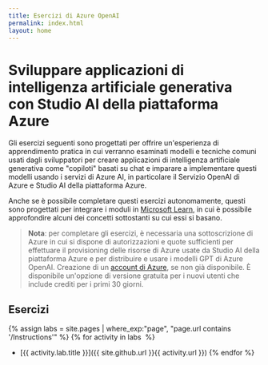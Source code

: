 ```yaml
---
title: Esercizi di Azure OpenAI
permalink: index.html
layout: home
---
```


# Sviluppare applicazioni di intelligenza artificiale generativa con Studio AI della piattaforma Azure

Gli esercizi seguenti sono progettati per offrire un'esperienza di apprendimento pratica in cui verranno esaminati modelli e tecniche comuni usati dagli sviluppatori per creare applicazioni di intelligenza artificiale generativa come "copiloti" basati su chat e imparare a implementare questi modelli usando i servizi di Azure AI, in particolare il Servizio OpenAI di Azure e Studio AI della piattaforma Azure.

Anche se è possibile completare questi esercizi autonomamente, questi sono progettati per integrare i moduli in [Microsoft Learn](https://learn.microsoft.com/training/paths/create-custom-copilots-ai-studio/), in cui è possibile approfondire alcuni dei concetti sottostanti su cui essi si basano.

> **Nota**: per completare gli esercizi, è necessaria una sottoscrizione di Azure in cui si dispone di autorizzazioni e quote sufficienti per effettuare il provisioning delle risorse di Azure usate da Studio AI della piattaforma Azure e per distribuire e usare i modelli GPT di Azure OpenAI. Creazione di un [account di Azure](https://azure.microsoft.com/free), se non già disponibile. È disponibile un'opzione di versione gratuita per i nuovi utenti che include crediti per i primi 30 giorni.

## Esercizi

{% assign labs = site.pages | where_exp:"page", "page.url contains '/Instructions'" %} {% for activity in labs  %}
- [{{ activity.lab.title }}]({{ site.github.url }}{{ activity.url }}) {% endfor %}